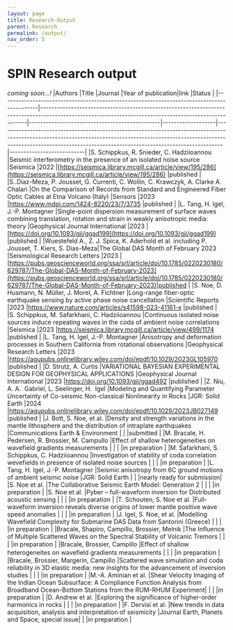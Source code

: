 ```yaml
---
layout: page
title: Research-Output 
parent: Research
permalink: /output/
nav_order: 5
---
```


# SPIN Research output
_coming soon...!_
|Authors                                                                                    |Title                                                                                                                                                  |Journal                                        |Year of publication|link                                                                                                                                                                                                                                        |Status                     |
|-------------------------------------------------------------------------------------------|-------------------------------------------------------------------------------------------------------------------------------------------------------|-----------------------------------------------|-------------------|--------------------------------------------------------------------------------------------------------------------------------------------------------------------------------------------------------------------------------------------|---------------------------|
|S. Schippkus, R. Snieder, C. Hadziioannou                                                  |Seismic interferometry in the presence of an isolated noise source                                                                                     |Seismica                                       |2022               |[https://seismica.library.mcgill.ca/article/view/195/286](https://seismica.library.mcgill.ca/article/view/195/286)                                                                                                                          |published                  |
|S..Diaz-Meza, P. Jousset, G. Currenti, C. Wollin, C. Krawczyk, A. Clarke A. Chalari        |On the Comparison of Records from Standard and Engineered Fiber Optic Cables at Etna Volcano (Italy)                                                   |Sensors                                        |2023               |https://www.mdpi.com/1424-8220/23/7/3735                                                                                                                                                                                                    |published                  |
|L. Tang, H. Igel, J.-P. Montagner                                                          |Single-point dispersion measurement of surface waves combining translation, rotation and strain in weakly anisotropic media: theory                    |Geophysical Journal International              |2023               |[https://doi.org/10.1093/gji/ggad199](https://doi.org/10.1093/gji/ggad199)                                                                                                                                                                  |published                  |
|Wuestefeld A., Z. J. Spica, K. Aderhold et al. including P. Jousset, T. Kiers, S. Dias-Meza|The Global DAS Month of February 2023                                                                                                                  |Seismological Research Letters                 |2023               |[https://pubs.geoscienceworld.org/ssa/srl/article/doi/10.1785/0220230180/629787/The-Global-DAS-Month-of-February-2023](https://pubs.geoscienceworld.org/ssa/srl/article/doi/10.1785/0220230180/629787/The-Global-DAS-Month-of-February-2023)|published                  |
|S. Noe, D. Husmann, N. Müller, J. Morel, A. Fichtner                                       |Long-range fiber-optic earthquake sensing by active phase noise cancellation                                                                           |Scientific Reports                             |2023               |https://www.nature.com/articles/s41598-023-41161-x                                                                                                                                                                                          |published                  |
|S. Schippkus, M. Safarkhani, C. Hadziioannou                                               |Continuous isolated noise sources induce repeating waves in the coda of ambient noise correlations                                                   |Seismica                                       |2023               |https://seismica.library.mcgill.ca/article/view/499/1174                                                                                                                                                                                    |published                  |
|L. Tang, H. Igel, J.-P. Montagner                                                          |Anisotropy and deformation processes in Southern California from rotational observations                                                               |Geophysical Research Letters                   |2023               |https://agupubs.onlinelibrary.wiley.com/doi/epdf/10.1029/2023GL105970                                                                                                                                                                       |published                  |
|D. Strutz, A. Curtis                                                                       |VARIATIONAL BAYESIAN EXPERIMENTAL DESIGN FOR GEOPHYSICAL APPLICATIONS                                                                                  |Geophysical Journal International              |2023               |https://doi.org/10.1093/gji/ggad492                                                                                                                                                                                                         |published                  |
|Z. Niu, A. A.  Gabriel, L. Seelinger, H.  Igel                                             |Modeling and Quantifying Parameter Uncertainty of Co-seismic Non-classical Nonlinearity in Rocks                                                       |JGR: Solid Earth                               |2024               |https://agupubs.onlinelibrary.wiley.com/doi/epdf/10.1029/2023JB027149                                                                                                                                                                       |published                  |
|J. Bott, S. Noe, et al.                                                                    |Density and strength variations in the mantle lithosphere and the distribution of intraplate earthquakes                                               |Communications Earth & Environment             |                   |                                                                                                                                                                                                                                            |submitted                  |
|M. Bracale, H. Pedersen, R. Brossier, M. Campullo                                          |Effect of shallow heterogeneities on wavefield gradients measurements                                                                                  |                                               |                   |                                                                                                                                                                                                                                            |in preparation             |
|M. Safarkhani, S. Schippkus, C. Hadziioannou                                               |Investigation of stability of coda correlation wevefields in presence of isolated noise sources                                                        |                                               |                   |                                                                                                                                                                                                                                            |in preparation             |
|L. Tang, H. Igel, J.-P. Montagner                                                          |Seismic anisotropy from 6C ground motions of ambient seismic noise                                                                                     |JGR: Solid Earth                               |                   |                                                                                                                                                                                                                                            |nearly ready for submission|
|S. Noe et al.                                                                              |The Collaborative Seismic Earth Model: Generation 2                                                                                                    |                                               |                   |                                                                                                                                                                                                                                            |in preparation             |
|S. Noe et al.                                                                              |Pyber – full-waveform inversion for Distributed acoustic sensing                                                                                       |                                               |                   |                                                                                                                                                                                                                                            |in preparation             |
|T. Schouten, S. Noe et al.                                                                 |Full-waveform inversion reveals diverse origins of lower mantle positive wave speed anomalies                                                          |                                               |                   |                                                                                                                                                                                                                                            |in preparation             |
|J. Igel, S. Noe, et al.                                                                    |Modelling Wavefield Complexity for Submarine DAS Data from Santorini (Greece)                                                                          |                                               |                   |                                                                                                                                                                                                                                            |in preparation             |
|Bracale, Shapiro, Campillo, Brossier, Melnik                                               |The Influence of Multiple Scattered Waves on the Spectral Stability of Volcanic Tremors                                                                |                                               |                   |                                                                                                                                                                                                                                            |in preparation             |
|Bracale, Brossier, Campillo                                                                |Eﬀect of shallow heterogeneites on waveﬁeld gradients measurements                                                                                     |                                               |                   |                                                                                                                                                                                                                                            |in preparation             |
|Bracale, Brossier, Margerin, Campillo                                                      |Scattered wave simulation and coda reliability in 3D elastic media: new insights for the advancement of inversion studies                              |                                               |                   |                                                                                                                                                                                                                                            |in preparation             |
|M.-A. Aminian et al.                                                                       |Shear Velocity Imaging of the Indian Ocean Subsurface: A Compliance Function Analysis from Broadband Ocean-Bottom Stations from the RUM-RHUM Experiment|                                               |                   |                                                                                                                                                                                                                                            |in preparation             |
|D. Andrew et al.                                                                           |Exploring the significance of higher-order harmonics in rocks                                                                                          |                                               |                   |                                                                                                                                                                                                                                            |in preparation             |
|F. Dervisi et al.                                                                          |New trends in data acquisition, analysis and interpretation of seismicity                                                                              |Journal Earth, Planets and Space, special issue|                   |                                                                                                                                                                                                                                            |in preparation             |
